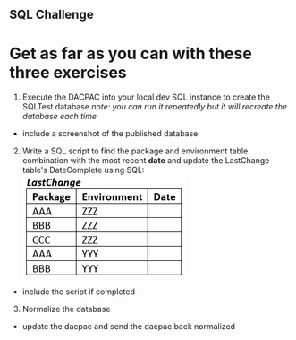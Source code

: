 ## SQL Challenge

# Get as far as you can with these three exercises

1. Execute the DACPAC into your local dev SQL instance to create the SQLTest database *note: you can run it repeatedly but it will recreate the database each time*
 - include a screenshot of the published database

2. Write a SQL script to find the package and environment table combination with the most recent **date** and update the LastChange table's DateComplete using SQL:
![alt text](desiredtable.png)
 - include the script if completed

3. Normalize the database
 - update the dacpac and send the dacpac back normalized